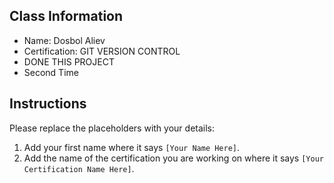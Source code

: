 ## Class Information
- Name: Dosbol Aliev  
- Certification: GIT VERSION CONTROL
- DONE THIS PROJECT
- Second Time
## Instructions
Please replace the placeholders with your details:
1. Add your first name where it says `[Your Name Here]`.  
2. Add the name of the certification you are working on where it says `[Your Certification Name Here]`.  
